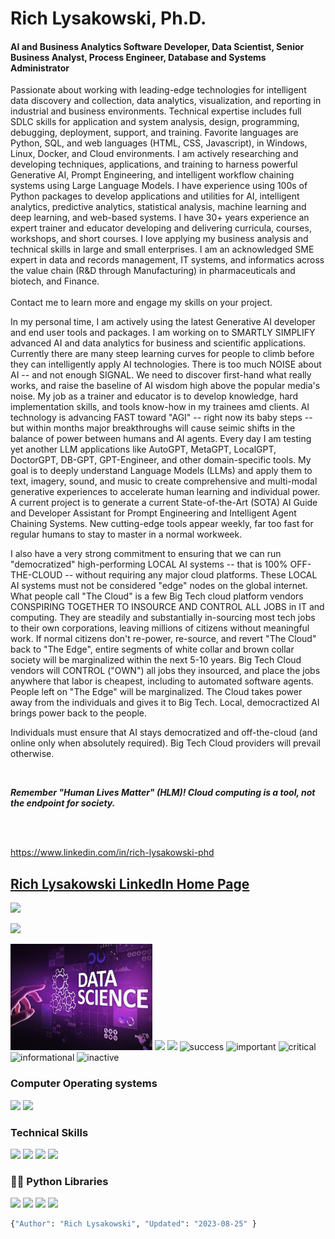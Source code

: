 # Rich Lysakowski, Ph.D.
#### AI and Business Analytics Software Developer, Data Scientist, Senior Business Analyst, Process Engineer, Database and Systems Administrator

<p dir="auto" align="left">
Passionate about working with leading-edge technologies for intelligent data discovery and collection, data analytics, visualization, and reporting in industrial and business environments.  Technical expertise includes full SDLC skills for application and system analysis, design, programming, debugging, deployment, support, and training.  Favorite languages are Python, SQL, and web languages (HTML, CSS, Javascript), in Windows, Linux, Docker, and Cloud environments.  I am actively researching and developing techniques, applications, and training to harness powerful Generative AI, Prompt Engineering, and intelligent workflow chaining systems using Large Language Models.  I have experience using 100s of Python packages to develop applications and utilities for AI, intelligent analytics, predictive analytics, statistical analysis, machine learning and deep learning, and web-based systems.  I have 30+ years experience an expert trainer and educator developing and delivering curricula, courses, workshops, and short courses.  I love applying my business analysis and technical skills in large and small enterprises.  I am an acknowledged SME expert in data and records management, IT systems, and informatics across the value chain (R&D through  Manufacturing) in pharmaceuticals and biotech, and Finance.<br><br> Contact me to learn more and engage my skills on your project.

In my personal time, I am actively using the latest Generative AI developer and end user tools and packages.  I am working on to SMARTLY SIMPLIFY advanced AI and data analytics for business and scientific applications.  Currently there are many steep learning curves for people to climb before they can intelligently apply AI technologies.  There is too much NOISE about AI -- and not enough SIGNAL.  We need to discover first-hand what really works, and raise the baseline of AI wisdom high above the popular media's noise.  My job as a trainer and educator is to develop knowledge, hard implementation skills, and tools know-how in my trainees amd clients.  AI technology is advancing FAST toward "AGI" -- right now its baby steps -- but within months major breakthroughs will cause seimic shifts in the balance of power between humans and AI agents.  Every day I am testing yet another LLM applications like AutoGPT, MetaGPT, LocalGPT, DoctorGPT, DB-GPT, GPT-Engineer, and other domain-specific tools.  My goal is to deeply understand Language Models (LLMs) and apply them to text, imagery, sound, and music to create comprehensive and multi-modal generative experiences to accelerate human learning and individual power.  A current project is to generate a current State-of-the-Art (SOTA) AI Guide and Developer Assistant for Prompt Engineering and Intelligent Agent Chaining Systems.  New cutting-edge tools appear weekly, far too fast for regular humans to stay to master in a normal workweek. 

I also have a very strong commitment to ensuring that we can run "democratized" high-performing LOCAL AI systems -- that is 100% OFF-THE-CLOUD -- without requiring any major cloud platforms.  These LOCAL AI systems must not be considered "edge" nodes on the global internet.  What people call "The Cloud" is a few Big Tech cloud platform vendors CONSPIRING TOGETHER TO INSOURCE AND CONTROL ALL JOBS in IT and computing.  They are steadily and substantially in-sourcing most tech jobs to their own corporations, leaving millions of citizens without meaningful work.  If normal citizens don't re-power, re-source, and revert "The Cloud" back to "The Edge", entire segments of white collar and brown collar society will be marginalized within the next 5-10 years.  Big Tech Cloud vendors will CONTROL ("OWN") all jobs they insourced, and place the jobs anywhere that labor is cheapest, including to automated software agents.  People left on "The Edge" will be marginalized.  The Cloud takes power away from the individuals and gives it to Big Tech.  Local, democractized AI brings power back to the people.  

Individuals must ensure that AI stays democratized and off-the-cloud (and online only when absolutely required).  Big Tech Cloud providers will prevail otherwise.  

<br>

***Remember "Human Lives Matter" (HLM)!  Cloud computing is a tool, not the endpoint for society.***

<br><br>

https://www.linkedin.com/in/rich-lysakowski-phd
## [Rich Lysakowski LinkedIn Home Page](https://www.linkedin.com/in/rich-lysakowski-phd/)
         
<img src="https://img.shields.io/badge/LinkedIn-0077B5?style=for-the-badge&amp;logo=linkedin&amp;logoColor=white" style="max-width: 100%;"></a>

<a href="mailto:rich.lysakowski@gmail.com?subject=[GitHub]%20Hello%20Rich" >
<img src="https://camo.githubusercontent.com/571384769c09e0c66b45e39b5be70f68f552db3e2b2311bc2064f0d4a9f5983b/68747470733a2f2f696d672e736869656c64732e696f2f62616467652f476d61696c2d4431343833363f7374796c653d666f722d7468652d6261646765266c6f676f3d676d61696c266c6f676f436f6c6f723d7768697465" data-canonical-src="https://img.shields.io/badge/Gmail-D14836?style=for-the-badge&amp;logo=gmail&amp;logoColor=white" style="max-width: 100%;"></a>
</p>
<img src="data-science.jpg" width="45%"/>
<!--![welcome_gif](data-science.jpg) -->
<img src="https://raw.githubusercontent.com/richlysakowski/richlysakowski/main/welcome.gif" width="25%"/>

<!--
# **Check out my projects:**
Admin template based on Angular 7+, Bootstrap 4 and Nebular
## [Akveo-Dashboard](https://www.akveo.com/ngx-admin/pages/dashboard)
-->

<!--**alg2code/alg2code** is a ✨ _special_ ✨ repository because its `README.md` (this file) appears on your GitHub profile.

Here are some ideas to get you started:
- 🔭 I’m currently working on ...
- 🌱 I’m currently learning ...
- 👯 I’m looking to collaborate on ...
- 🤔 I’m looking for help with ...
- 💬 Ask me about ...
- 📫 How to reach me: ...
- 😄 Pronouns: ...
- ⚡ Fun fact: ...
-->

<img src="https://img.shields.io/badge/Postgres-DBMS-red">
<span>
<span display="inline" height="20px" class="common__BadgeWrapper-sc-11baoah-3 iwwuaY"><img alt="success" src="https://img.shields.io/badge/-success-success"></span>
<span display="inline" height="20px" class="common__BadgeWrapper-sc-11baoah-3 iwwuaY"><img alt="important" src="https://img.shields.io/badge/-important-important"></span>
<span display="inline" height="20px" class="common__BadgeWrapper-sc-11baoah-3 iwwuaY"><img alt="critical" src="https://img.shields.io/badge/-critical-critical"></span>
<span display="inline" height="20px" class="common__BadgeWrapper-sc-11baoah-3 iwwuaY"><img alt="informational" src="https://img.shields.io/badge/-informational-informational"></span>
<span display="inline" height="20px" class="common__BadgeWrapper-sc-11baoah-3 iwwuaY"><img alt="inactive" src="https://img.shields.io/badge/-inactive-inactive"></span>
</span>

### Computer Operating systems
<p>
    <img src="https://img.shields.io/badge/Ubuntu-E95420?style=for-the-badge&logo=ubuntu&logoColor=white"> 
    <img src="https://img.shields.io/badge/Windows-0078D6?style=for-the-badge&logo=windows&logoColor=white">
</p>

### Technical Skills
<p>
<img src="https://img.shields.io/badge/Python-3776AB?style=for-the-badge&logo=python&logoColor=white">
<img src="https://img.shields.io/badge/Heroku-430098?style=for-the-badge&logo=heroku&logoColor=white">
<img src="https://img.shields.io/badge/Postgres-430098?style=for-the-badge&logo=heroku&logoColor=white">
<img src="https://img.shields.io/badge/Microsoft_Office-D83B01?style=for-the-badge&logo=microsoft-office&logoColor=white">
</p>

### 👨‍💻 Python Libraries
<p>
    <img src="https://img.shields.io/badge/pandas%20-%23150458.svg?&style=for-the-badge&logo=pandas&logoColor=white">
    <img src="https://img.shields.io/badge/NumPy-013243?style=for-the-badge&logo=numpy&logoColor=white">
    <img src="https://img.shields.io/badge/seaborn-3776AB?style=for-the-badge&logo=seaborn&logoColor=white">
    <img src="https://img.shields.io/badge/scikit_learn-7931E?style=for-the-badge&logo=scikit-learn&logoColor=white">
</p>


```python
{"Author": "Rich Lysakowski", "Updated": "2023-08-25" }
```
